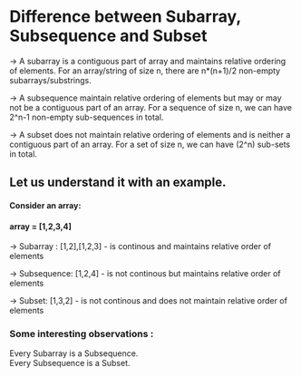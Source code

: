 # Difference between Subarray, Subsequence and Subset

-> A subarray is a contiguous part of array and maintains relative ordering of elements. For an array/string of size n, there are n*(n+1)/2 non-empty subarrays/substrings.

-> A subsequence maintain relative ordering of elements but may or may not be a contiguous part of an array. For a sequence of size n, we can have 2^n-1 non-empty sub-sequences in total.

-> A subset does not maintain relative ordering of elements and is neither a contiguous part of an array. For a set of size n, we can have (2^n) sub-sets in total.

## Let us understand it with an example.

#### Consider an array:

#### array = [1,2,3,4]

-> Subarray : [1,2],[1,2,3] - is continous and maintains relative order of elements

-> Subsequence: [1,2,4] - is not continous but maintains relative order of elements

-> Subset: [1,3,2] - is not continous and does not maintain relative order of elements

### Some interesting observations :

Every Subarray is a Subsequence.  
Every Subsequence is a Subset.
